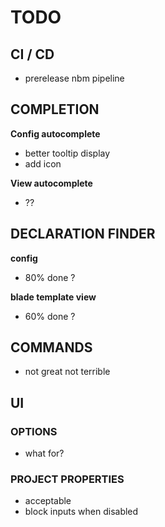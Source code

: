 # TODO

## CI / CD
- prerelease nbm pipeline

## COMPLETION

**Config autocomplete**

- better tooltip display
- add icon

**View autocomplete**
- ??

## DECLARATION FINDER

**config**

- 80% done ?

**blade template view**

- 60% done ?

## COMMANDS

- not great not terrible

## UI

### OPTIONS

- what for?

### PROJECT PROPERTIES

- acceptable
- block inputs when disabled

